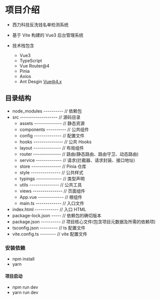 # 项目介绍

- 西力科技反洗钱名单检测系统

- 基于 Vite 构建的 Vue3 后台管理系统
- 技术栈包含
  - Vue3
  - TypeScript
  - Vue Router@4
  - Pinia
  - Axios
  - Ant Desgin Vue@4.x

## 目录结构

- node_modules ---------- // 依赖包
- src ------------------- // 源码目录
  - assets -------------- // 静态资源
  - components ---------- // 公共组件
  - config -------------- // 配置文件
  - hooks --------------- // 公共 Hooks
  - layout -------------- // 布局组件
  - router -------------- // 路由(静态路由、路由守卫、动态路由)
  - service ------------- // 请求(拦截器、请求封装、接口地址)
  - store --------------- // Pinia 仓库
  - style --------------- // 公共样式
  - typings ------------- // 类型声明
  - utils --------------- // 公共工具
  - views --------------- // 页面组件
  - App.vue ------------- // 根组件
  - main.ts ------------- // 入口文件
- index.html ------------ // 入口 HTML
- package-lock.json ----- // 依赖包的确切版本
- package.json ---------- // 项目核心文件(包含项目元数据及所需的依赖项)
- tsconfig.json --------- // ts 配置文件
- vite.config.ts -------- // vite 配置文件

### 安装依赖

- npm install
- yarn

#### 项目启动

- npm run dev
- yarn run dev
